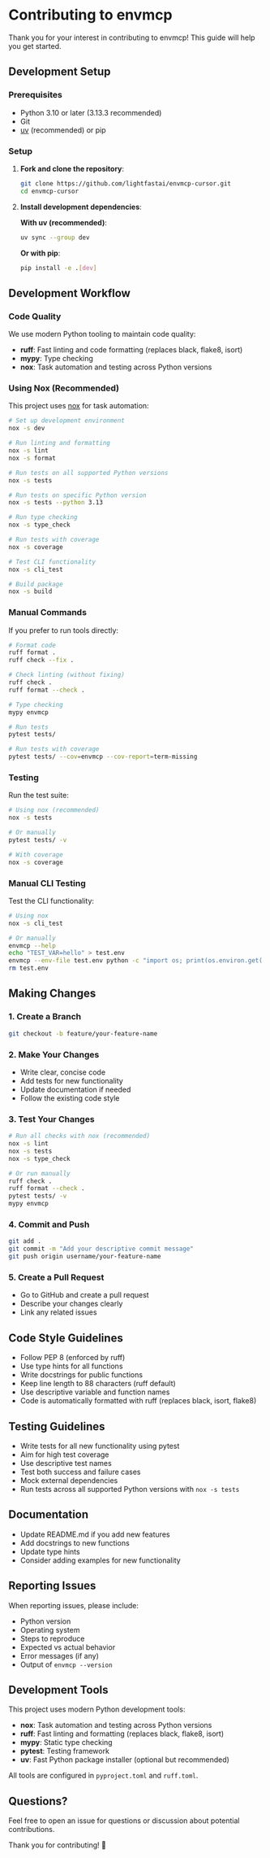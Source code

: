 # Contributing to envmcp

Thank you for your interest in contributing to envmcp! This guide will help you get started.

## Development Setup

### Prerequisites

- Python 3.10 or later (3.13.3 recommended)
- Git
- [uv](https://docs.astral.sh/uv/) (recommended) or pip

### Setup

1. **Fork and clone the repository**:
   ```bash
   git clone https://github.com/lightfastai/envmcp-cursor.git
   cd envmcp-cursor
   ```

2. **Install development dependencies**:
   
   **With uv (recommended)**:
   ```bash
   uv sync --group dev
   ```
   
   **Or with pip**:
   ```bash
   pip install -e .[dev]
   ```

## Development Workflow

### Code Quality

We use modern Python tooling to maintain code quality:

- **ruff**: Fast linting and code formatting (replaces black, flake8, isort)
- **mypy**: Type checking
- **nox**: Task automation and testing across Python versions

### Using Nox (Recommended)

This project uses [nox](https://nox.thea.codes/) for task automation:

```bash
# Set up development environment
nox -s dev

# Run linting and formatting
nox -s lint
nox -s format

# Run tests on all supported Python versions
nox -s tests

# Run tests on specific Python version
nox -s tests --python 3.13

# Run type checking
nox -s type_check

# Run tests with coverage
nox -s coverage

# Test CLI functionality
nox -s cli_test

# Build package
nox -s build
```

### Manual Commands

If you prefer to run tools directly:

```bash
# Format code
ruff format .
ruff check --fix .

# Check linting (without fixing)
ruff check .
ruff format --check .

# Type checking
mypy envmcp

# Run tests
pytest tests/

# Run tests with coverage
pytest tests/ --cov=envmcp --cov-report=term-missing
```

### Testing

Run the test suite:
```bash
# Using nox (recommended)
nox -s tests

# Or manually
pytest tests/ -v

# With coverage
nox -s coverage
```

### Manual CLI Testing

Test the CLI functionality:
```bash
# Using nox
nox -s cli_test

# Or manually
envmcp --help
echo "TEST_VAR=hello" > test.env
envmcp --env-file test.env python -c "import os; print(os.environ.get('TEST_VAR'))"
rm test.env
```

## Making Changes

### 1. Create a Branch

```bash
git checkout -b feature/your-feature-name
```

### 2. Make Your Changes

- Write clear, concise code
- Add tests for new functionality
- Update documentation if needed
- Follow the existing code style

### 3. Test Your Changes

```bash
# Run all checks with nox (recommended)
nox -s lint
nox -s tests
nox -s type_check

# Or run manually
ruff check .
ruff format --check .
pytest tests/ -v
mypy envmcp
```

### 4. Commit and Push

```bash
git add .
git commit -m "Add your descriptive commit message"
git push origin username/your-feature-name
```

### 5. Create a Pull Request

- Go to GitHub and create a pull request
- Describe your changes clearly
- Link any related issues

## Code Style Guidelines

- Follow PEP 8 (enforced by ruff)
- Use type hints for all functions
- Write docstrings for public functions
- Keep line length to 88 characters (ruff default)
- Use descriptive variable and function names
- Code is automatically formatted with ruff (replaces black, isort, flake8)

## Testing Guidelines

- Write tests for all new functionality using pytest
- Aim for high test coverage
- Use descriptive test names
- Test both success and failure cases
- Mock external dependencies
- Run tests across all supported Python versions with `nox -s tests`

## Documentation

- Update README.md if you add new features
- Add docstrings to new functions
- Update type hints
- Consider adding examples for new functionality

## Reporting Issues

When reporting issues, please include:

- Python version
- Operating system
- Steps to reproduce
- Expected vs actual behavior
- Error messages (if any)
- Output of `envmcp --version`

## Development Tools

This project uses modern Python development tools:

- **nox**: Task automation and testing across Python versions
- **ruff**: Fast linting and formatting (replaces black, flake8, isort)
- **mypy**: Static type checking
- **pytest**: Testing framework
- **uv**: Fast Python package installer (optional but recommended)

All tools are configured in `pyproject.toml` and `ruff.toml`.

## Questions?

Feel free to open an issue for questions or discussion about potential contributions.

Thank you for contributing! 🎉 